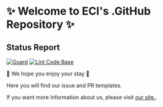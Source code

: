 # ✨ Welcome to ECI's .GitHub Repository ✨

## Status Report

[![Guard](https://github.com/ec-intl/.github/actions/workflows/guard.yml/badge.svg)](https://github.com/ec-intl/template-repository/actions/workflows/guard.yml)
[![Lint Code Base](https://github.com/ec-intl/.github/actions/workflows/super-linter.yml/badge.svg)](https://github.com/ec-intl/template-repository/actions/workflows/super-linter.yml)

👋 We hope you enjoy your stay 👋

Here you will find our issue and PR templates.

If you want more information about us, please visit [our site.](https://ec-intl.github.io/).

